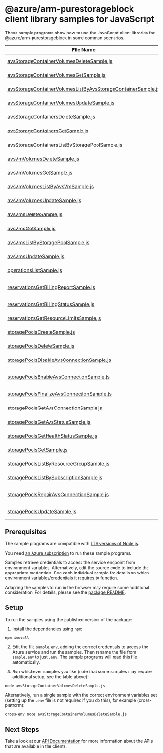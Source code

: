 # @azure/arm-purestorageblock client library samples for JavaScript

These sample programs show how to use the JavaScript client libraries for @azure/arm-purestorageblock in some common scenarios.

| **File Name**                                                                                                             | **Description**                                                                                                                                                                               |
| ------------------------------------------------------------------------------------------------------------------------- | --------------------------------------------------------------------------------------------------------------------------------------------------------------------------------------------- |
| [avsStorageContainerVolumesDeleteSample.js][avsstoragecontainervolumesdeletesample]                                       | delete a volume in an AVS storage container x-ms-original-file: 2024-11-01/AvsStorageContainerVolumes_Delete_MaximumSet_Gen.json                                                              |
| [avsStorageContainerVolumesGetSample.js][avsstoragecontainervolumesgetsample]                                             | get a volume in an AVS storage container x-ms-original-file: 2024-11-01/AvsStorageContainerVolumes_Get_MaximumSet_Gen.json                                                                    |
| [avsStorageContainerVolumesListByAvsStorageContainerSample.js][avsstoragecontainervolumeslistbyavsstoragecontainersample] | list volumes in an AVS storage container x-ms-original-file: 2024-11-01/AvsStorageContainerVolumes_ListByAvsStorageContainer_MaximumSet_Gen.json                                              |
| [avsStorageContainerVolumesUpdateSample.js][avsstoragecontainervolumesupdatesample]                                       | update a volume in an AVS storage container x-ms-original-file: 2024-11-01/AvsStorageContainerVolumes_Update_MaximumSet_Gen.json                                                              |
| [avsStorageContainersDeleteSample.js][avsstoragecontainersdeletesample]                                                   | delete an AVS storage container x-ms-original-file: 2024-11-01/AvsStorageContainers_Delete_MaximumSet_Gen.json                                                                                |
| [avsStorageContainersGetSample.js][avsstoragecontainersgetsample]                                                         | get an AVS storage container x-ms-original-file: 2024-11-01/AvsStorageContainers_Get_MaximumSet_Gen.json                                                                                      |
| [avsStorageContainersListByStoragePoolSample.js][avsstoragecontainerslistbystoragepoolsample]                             | list AVS storage containers by storage pool x-ms-original-file: 2024-11-01/AvsStorageContainers_ListByStoragePool_MaximumSet_Gen.json                                                         |
| [avsVmVolumesDeleteSample.js][avsvmvolumesdeletesample]                                                                   | delete a volume in an AVS VM x-ms-original-file: 2024-11-01/AvsVmVolumes_Delete_MaximumSet_Gen.json                                                                                           |
| [avsVmVolumesGetSample.js][avsvmvolumesgetsample]                                                                         | get a volume in an AVS VM x-ms-original-file: 2024-11-01/AvsVmVolumes_Get_MaximumSet_Gen.json                                                                                                 |
| [avsVmVolumesListByAvsVmSample.js][avsvmvolumeslistbyavsvmsample]                                                         | list volumes in an AVS VM x-ms-original-file: 2024-11-01/AvsVmVolumes_ListByAvsVm_MaximumSet_Gen.json                                                                                         |
| [avsVmVolumesUpdateSample.js][avsvmvolumesupdatesample]                                                                   | update a volume in an AVS VM x-ms-original-file: 2024-11-01/AvsVmVolumes_Update_MaximumSet_Gen.json                                                                                           |
| [avsVmsDeleteSample.js][avsvmsdeletesample]                                                                               | delete an AVS VM x-ms-original-file: 2024-11-01/AvsVms_Delete_MaximumSet_Gen.json                                                                                                             |
| [avsVmsGetSample.js][avsvmsgetsample]                                                                                     | get an AVS VM x-ms-original-file: 2024-11-01/AvsVms_Get_MaximumSet_Gen.json                                                                                                                   |
| [avsVmsListByStoragePoolSample.js][avsvmslistbystoragepoolsample]                                                         | list AVS VMs by storage pool x-ms-original-file: 2024-11-01/AvsVms_ListByStoragePool_MaximumSet_Gen.json                                                                                      |
| [avsVmsUpdateSample.js][avsvmsupdatesample]                                                                               | update an AVS VM x-ms-original-file: 2024-11-01/AvsVms_Update_MaximumSet_Gen.json                                                                                                             |
| [operationsListSample.js][operationslistsample]                                                                           | list the operations for the provider x-ms-original-file: 2024-11-01/Operations_List_MaximumSet_Gen.json                                                                                       |
| [reservationsGetBillingReportSample.js][reservationsgetbillingreportsample]                                               | provides a summarized report along with actions for resources billed via given reservation x-ms-original-file: 2024-11-01/Reservations_GetBillingReport_MaximumSet_Gen.json                   |
| [reservationsGetBillingStatusSample.js][reservationsgetbillingstatussample]                                               | provides various statistics about resources billed via given reservation. x-ms-original-file: 2024-11-01/Reservations_GetBillingStatus_MaximumSet_Gen.json                                    |
| [reservationsGetResourceLimitsSample.js][reservationsgetresourcelimitssample]                                             | limits constraining certain resource properties. x-ms-original-file: 2024-11-01/Reservations_GetResourceLimits_MaximumSet_Gen.json                                                            |
| [storagePoolsCreateSample.js][storagepoolscreatesample]                                                                   | create a storage pool x-ms-original-file: 2024-11-01/StoragePools_Create_MaximumSet_Gen.json                                                                                                  |
| [storagePoolsDeleteSample.js][storagepoolsdeletesample]                                                                   | delete a storage pool x-ms-original-file: 2024-11-01/StoragePools_Delete_MaximumSet_Gen.json                                                                                                  |
| [storagePoolsDisableAvsConnectionSample.js][storagepoolsdisableavsconnectionsample]                                       | disable the existing AVS connection x-ms-original-file: 2024-11-01/StoragePools_DisableAvsConnection_MaximumSet_Gen.json                                                                      |
| [storagePoolsEnableAvsConnectionSample.js][storagepoolsenableavsconnectionsample]                                         | initiate a connection between the storage pool and a specified AVS SDDC resource x-ms-original-file: 2024-11-01/StoragePools_EnableAvsConnection_MaximumSet_Gen.json                          |
| [storagePoolsFinalizeAvsConnectionSample.js][storagepoolsfinalizeavsconnectionsample]                                     | finalize an already started AVS connection to a specific AVS SDDC x-ms-original-file: 2024-11-01/StoragePools_FinalizeAvsConnection_MaximumSet_Gen.json                                       |
| [storagePoolsGetAvsConnectionSample.js][storagepoolsgetavsconnectionsample]                                               | returns current information about an on-going connection to an AVS instance x-ms-original-file: 2024-11-01/StoragePools_GetAvsConnection_MaximumSet_Gen.json                                  |
| [storagePoolsGetAvsStatusSample.js][storagepoolsgetavsstatussample]                                                       | returns the status of the storage pool connection to AVS x-ms-original-file: 2024-11-01/StoragePools_GetAvsStatus_MaximumSet_Gen.json                                                         |
| [storagePoolsGetHealthStatusSample.js][storagepoolsgethealthstatussample]                                                 | retrieve health metrics of a storage pool x-ms-original-file: 2024-11-01/StoragePools_GetHealthStatus_MaximumSet_Gen.json                                                                     |
| [storagePoolsGetSample.js][storagepoolsgetsample]                                                                         | get a storage pool x-ms-original-file: 2024-11-01/StoragePools_Get_MaximumSet_Gen.json                                                                                                        |
| [storagePoolsListByResourceGroupSample.js][storagepoolslistbyresourcegroupsample]                                         | list storage pools by resource group x-ms-original-file: 2024-11-01/StoragePools_ListByResourceGroup_MaximumSet_Gen.json                                                                      |
| [storagePoolsListBySubscriptionSample.js][storagepoolslistbysubscriptionsample]                                           | list storage pools by Azure subscription ID x-ms-original-file: 2024-11-01/StoragePools_ListBySubscription_MaximumSet_Gen.json                                                                |
| [storagePoolsRepairAvsConnectionSample.js][storagepoolsrepairavsconnectionsample]                                         | test and repair, if needed, all configuration elements of the storage pool connection to the AVS instance x-ms-original-file: 2024-11-01/StoragePools_RepairAvsConnection_MaximumSet_Gen.json |
| [storagePoolsUpdateSample.js][storagepoolsupdatesample]                                                                   | update a storage pool x-ms-original-file: 2024-11-01/StoragePools_Update_MaximumSet_Gen.json                                                                                                  |

## Prerequisites

The sample programs are compatible with [LTS versions of Node.js](https://github.com/nodejs/release#release-schedule).

You need [an Azure subscription][freesub] to run these sample programs.

Samples retrieve credentials to access the service endpoint from environment variables. Alternatively, edit the source code to include the appropriate credentials. See each individual sample for details on which environment variables/credentials it requires to function.

Adapting the samples to run in the browser may require some additional consideration. For details, please see the [package README][package].

## Setup

To run the samples using the published version of the package:

1. Install the dependencies using `npm`:

```bash
npm install
```

2. Edit the file `sample.env`, adding the correct credentials to access the Azure service and run the samples. Then rename the file from `sample.env` to just `.env`. The sample programs will read this file automatically.

3. Run whichever samples you like (note that some samples may require additional setup, see the table above):

```bash
node avsStorageContainerVolumesDeleteSample.js
```

Alternatively, run a single sample with the correct environment variables set (setting up the `.env` file is not required if you do this), for example (cross-platform):

```bash
cross-env node avsStorageContainerVolumesDeleteSample.js
```

## Next Steps

Take a look at our [API Documentation][apiref] for more information about the APIs that are available in the clients.

[avsstoragecontainervolumesdeletesample]: https://github.com/Azure/azure-sdk-for-js/blob/main/sdk/purestorageblock/arm-purestorageblock/samples/v1/javascript/avsStorageContainerVolumesDeleteSample.js
[avsstoragecontainervolumesgetsample]: https://github.com/Azure/azure-sdk-for-js/blob/main/sdk/purestorageblock/arm-purestorageblock/samples/v1/javascript/avsStorageContainerVolumesGetSample.js
[avsstoragecontainervolumeslistbyavsstoragecontainersample]: https://github.com/Azure/azure-sdk-for-js/blob/main/sdk/purestorageblock/arm-purestorageblock/samples/v1/javascript/avsStorageContainerVolumesListByAvsStorageContainerSample.js
[avsstoragecontainervolumesupdatesample]: https://github.com/Azure/azure-sdk-for-js/blob/main/sdk/purestorageblock/arm-purestorageblock/samples/v1/javascript/avsStorageContainerVolumesUpdateSample.js
[avsstoragecontainersdeletesample]: https://github.com/Azure/azure-sdk-for-js/blob/main/sdk/purestorageblock/arm-purestorageblock/samples/v1/javascript/avsStorageContainersDeleteSample.js
[avsstoragecontainersgetsample]: https://github.com/Azure/azure-sdk-for-js/blob/main/sdk/purestorageblock/arm-purestorageblock/samples/v1/javascript/avsStorageContainersGetSample.js
[avsstoragecontainerslistbystoragepoolsample]: https://github.com/Azure/azure-sdk-for-js/blob/main/sdk/purestorageblock/arm-purestorageblock/samples/v1/javascript/avsStorageContainersListByStoragePoolSample.js
[avsvmvolumesdeletesample]: https://github.com/Azure/azure-sdk-for-js/blob/main/sdk/purestorageblock/arm-purestorageblock/samples/v1/javascript/avsVmVolumesDeleteSample.js
[avsvmvolumesgetsample]: https://github.com/Azure/azure-sdk-for-js/blob/main/sdk/purestorageblock/arm-purestorageblock/samples/v1/javascript/avsVmVolumesGetSample.js
[avsvmvolumeslistbyavsvmsample]: https://github.com/Azure/azure-sdk-for-js/blob/main/sdk/purestorageblock/arm-purestorageblock/samples/v1/javascript/avsVmVolumesListByAvsVmSample.js
[avsvmvolumesupdatesample]: https://github.com/Azure/azure-sdk-for-js/blob/main/sdk/purestorageblock/arm-purestorageblock/samples/v1/javascript/avsVmVolumesUpdateSample.js
[avsvmsdeletesample]: https://github.com/Azure/azure-sdk-for-js/blob/main/sdk/purestorageblock/arm-purestorageblock/samples/v1/javascript/avsVmsDeleteSample.js
[avsvmsgetsample]: https://github.com/Azure/azure-sdk-for-js/blob/main/sdk/purestorageblock/arm-purestorageblock/samples/v1/javascript/avsVmsGetSample.js
[avsvmslistbystoragepoolsample]: https://github.com/Azure/azure-sdk-for-js/blob/main/sdk/purestorageblock/arm-purestorageblock/samples/v1/javascript/avsVmsListByStoragePoolSample.js
[avsvmsupdatesample]: https://github.com/Azure/azure-sdk-for-js/blob/main/sdk/purestorageblock/arm-purestorageblock/samples/v1/javascript/avsVmsUpdateSample.js
[operationslistsample]: https://github.com/Azure/azure-sdk-for-js/blob/main/sdk/purestorageblock/arm-purestorageblock/samples/v1/javascript/operationsListSample.js
[reservationsgetbillingreportsample]: https://github.com/Azure/azure-sdk-for-js/blob/main/sdk/purestorageblock/arm-purestorageblock/samples/v1/javascript/reservationsGetBillingReportSample.js
[reservationsgetbillingstatussample]: https://github.com/Azure/azure-sdk-for-js/blob/main/sdk/purestorageblock/arm-purestorageblock/samples/v1/javascript/reservationsGetBillingStatusSample.js
[reservationsgetresourcelimitssample]: https://github.com/Azure/azure-sdk-for-js/blob/main/sdk/purestorageblock/arm-purestorageblock/samples/v1/javascript/reservationsGetResourceLimitsSample.js
[storagepoolscreatesample]: https://github.com/Azure/azure-sdk-for-js/blob/main/sdk/purestorageblock/arm-purestorageblock/samples/v1/javascript/storagePoolsCreateSample.js
[storagepoolsdeletesample]: https://github.com/Azure/azure-sdk-for-js/blob/main/sdk/purestorageblock/arm-purestorageblock/samples/v1/javascript/storagePoolsDeleteSample.js
[storagepoolsdisableavsconnectionsample]: https://github.com/Azure/azure-sdk-for-js/blob/main/sdk/purestorageblock/arm-purestorageblock/samples/v1/javascript/storagePoolsDisableAvsConnectionSample.js
[storagepoolsenableavsconnectionsample]: https://github.com/Azure/azure-sdk-for-js/blob/main/sdk/purestorageblock/arm-purestorageblock/samples/v1/javascript/storagePoolsEnableAvsConnectionSample.js
[storagepoolsfinalizeavsconnectionsample]: https://github.com/Azure/azure-sdk-for-js/blob/main/sdk/purestorageblock/arm-purestorageblock/samples/v1/javascript/storagePoolsFinalizeAvsConnectionSample.js
[storagepoolsgetavsconnectionsample]: https://github.com/Azure/azure-sdk-for-js/blob/main/sdk/purestorageblock/arm-purestorageblock/samples/v1/javascript/storagePoolsGetAvsConnectionSample.js
[storagepoolsgetavsstatussample]: https://github.com/Azure/azure-sdk-for-js/blob/main/sdk/purestorageblock/arm-purestorageblock/samples/v1/javascript/storagePoolsGetAvsStatusSample.js
[storagepoolsgethealthstatussample]: https://github.com/Azure/azure-sdk-for-js/blob/main/sdk/purestorageblock/arm-purestorageblock/samples/v1/javascript/storagePoolsGetHealthStatusSample.js
[storagepoolsgetsample]: https://github.com/Azure/azure-sdk-for-js/blob/main/sdk/purestorageblock/arm-purestorageblock/samples/v1/javascript/storagePoolsGetSample.js
[storagepoolslistbyresourcegroupsample]: https://github.com/Azure/azure-sdk-for-js/blob/main/sdk/purestorageblock/arm-purestorageblock/samples/v1/javascript/storagePoolsListByResourceGroupSample.js
[storagepoolslistbysubscriptionsample]: https://github.com/Azure/azure-sdk-for-js/blob/main/sdk/purestorageblock/arm-purestorageblock/samples/v1/javascript/storagePoolsListBySubscriptionSample.js
[storagepoolsrepairavsconnectionsample]: https://github.com/Azure/azure-sdk-for-js/blob/main/sdk/purestorageblock/arm-purestorageblock/samples/v1/javascript/storagePoolsRepairAvsConnectionSample.js
[storagepoolsupdatesample]: https://github.com/Azure/azure-sdk-for-js/blob/main/sdk/purestorageblock/arm-purestorageblock/samples/v1/javascript/storagePoolsUpdateSample.js
[apiref]: https://learn.microsoft.com/javascript/api/@azure/arm-purestorageblock?view=azure-node-preview
[freesub]: https://azure.microsoft.com/free/
[package]: https://github.com/Azure/azure-sdk-for-js/tree/main/sdk/purestorageblock/arm-purestorageblock/README.md
